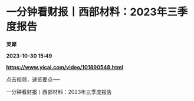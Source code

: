 # 一分钟看财报丨西部材料：2023年三季度报告
**灵犀**

**2023-10-30 15:49**

**https://www.yicai.com/video/101890548.html**

点击视频，速览要点──

一分钟看财报丨西部材料：2023年三季度报告